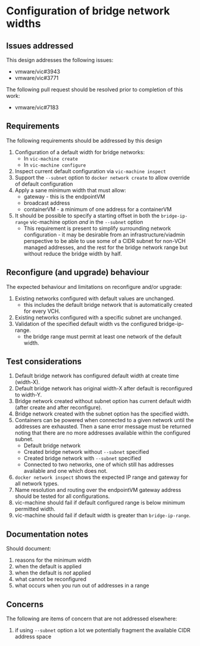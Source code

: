 # Configuration of bridge network widths

## Issues addressed

This design addresses the following issues:

* vmware/vic#3943
* vmware/vic#3771

The following pull request should be resolved prior to completion of this work:

* vmware/vic#7183

## Requirements

The following requirements should be addressed by this design

1. Configuration of a default width for bridge networks:
    * In `vic-machine create`
    * In `vic-machine configure`
1. Inspect current default configuration via `vic-machine inspect`
1. Support the `--subnet` option to `docker network create` to allow override of default configuration
1. Apply a sane minimum width that must allow:
    * gateway - this is the endpointVM
    * broadcast address
    * containerVM - a minimum of one address for a containerVM
1. It should be possible to specify a starting offset in both the `bridge-ip-range` vic-machine option _and_ in the `--subnet` option
    * This requirement is present to simplify surrounding network configuration - it may be desirable from an infrastructure/viadmin perspective to be able to use some of a CIDR subnet for non-VCH managed addresses, and the rest for the bridge network range but without reduce the bridge width by half.

## Reconfigure (and upgrade) behaviour

The expected behaviour and limitations on reconfigure and/or upgrade:

1. Existing networks configured with default values are unchanged.
    * this includes the default bridge network that is automatically created for every VCH.
1. Existing networks configured with a specific subnet are unchanged.
1. Validation of the specified default width vs the configured bridge-ip-range.
    * the bridge range must permit at least one network of the default width.

## Test considerations

1. Default bridge network has configured default width at create time (width-X).
1. Default bridge network has original width-X after default is reconfigured to width-Y.
1. Bridge network created without subnet option has current default width (after create and after reconfigure).
1. Bridge network created with the subnet option has the specified width.
1. Containers can be powered when connected to a given network until the addresses are exhausted. Then a sane error message must be returned noting that there are no more addresses available within the configured subnet.
    * Default bridge network
    * Created bridge network without `--subnet` specified
    * Created bridge network with `--subnet` specified
    * Connected to two networks, one of which still has addresses available and one which does not.
1. `docker network inspect` shows the expected IP range and gateway for all network types.
1. Name resolution and routing over the endpointVM gateway address should be tested for all configurations.
1. vic-machine should fail if default configured range is below minimum permitted width.
1. vic-machine should fail if default width is greater than `bridge-ip-range`.

## Documentation notes

Should document:

1. reasons for the minimum width
1. when the default is applied
1. when the default is _not_ applied
1. what cannot be reconfigured
1. what occurs when you run out of addresses in a range

## Concerns

The following are items of concern that are not addressed elsewhere:

1. if using `--subnet` option a lot we potentially fragment the available CIDR address space